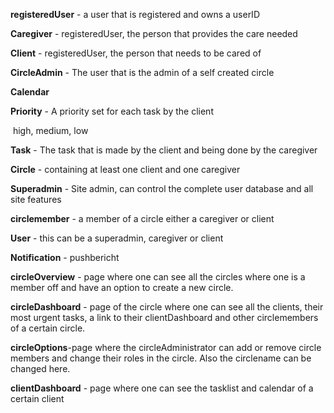 **registeredUser** - a user that is registered and owns a userID

**Caregiver** - registeredUser, the person that provides the care needed

**Client** - registeredUser, the person that needs to be cared of

**CircleAdmin** - The user that is the admin of a self created circle

**Calendar**

**Priority** - A priority set for each task by the client

​	high, medium, low

**Task** - The task that is made by the client and being done by the caregiver

**Circle** - containing at least one client and one caregiver

**Superadmin** - Site admin, can control the complete user database and all site features

**circlemember** - a member of a circle either a caregiver or client

**User** - this can be a superadmin, caregiver or client

**Notification** - pushbericht

**circleOverview** - page where one can see all the circles where one is a member off and have an option to create a new circle.

**circleDashboard** - page of the circle where one can see all the clients, their most urgent tasks, a link to their clientDashboard and other circlemembers of a certain circle.

**circleOptions**-page where the circleAdministrator can add or remove circle members and change their roles in the circle. Also the circlename can be changed here.

**clientDashboard** - page where one can see the tasklist and calendar of a certain client



